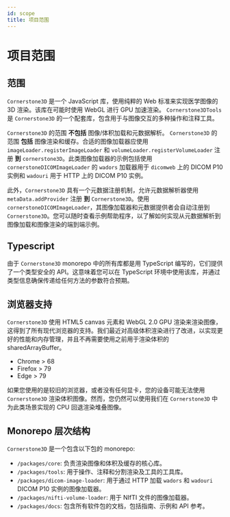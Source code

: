 ```yaml
---
id: scope
title: 项目范围
---
```


# 项目范围

## 范围

`Cornerstone3D` 是一个 JavaScript 库，使用纯粹的 Web 标准来实现医学图像的 3D 渲染。该库在可能时使用 WebGL 进行 GPU 加速渲染。 `Cornerstone3DTools` 是 `Cornerstone3D` 的一个配套库，包含用于与图像交互的多种操作和注释工具。

`Cornerstone3D` 的范围 **不包括** 图像/体积加载和元数据解析。 `Cornerstone3D` 的范围 **包括** 图像渲染和缓存。合适的图像加载器应使用 `imageLoader.registerImageLoader` 和 `volumeLoader.registerVolumeLoader` 注册 **到** `cornerstone3D`。此类图像加载器的示例包括使用 `cornerstoneDICOMImageLoader` 的 `wadors` 加载器用于 `dicomweb` 上的 DICOM P10 实例和 `wadouri` 用于 HTTP 上的 DICOM P10 实例。

此外，`Cornerstone3D` 具有一个元数据注册机制，允许元数据解析器使用 `metaData.addProvider` 注册 **到** `Cornerstone3D`。使用 `cornerstoneDICOMImageLoader`，其图像加载器和元数据提供者会自动注册到 `Cornerstone3D`。您可以随时查看示例帮助程序，以了解如何实现从元数据解析到图像加载和图像渲染的端到端示例。

## Typescript

由于 `Cornerstone3D` monorepo 中的所有库都是用 TypeScript 编写的，它们提供了一个类型安全的 API。这意味着您可以在 TypeScript 环境中使用该库，并通过类型信息确保传递给任何方法的参数符合预期。

## 浏览器支持

`Cornerstone3D` 使用 HTML5 canvas 元素和 WebGL 2.0 GPU 渲染来渲染图像，这得到了所有现代浏览器的支持。我们最近对高级体积渲染进行了改进，以实现更好的性能和内存管理，并且不再需要使用之前用于渲染体积的 sharedArrayBuffer。

- Chrome > 68
- Firefox > 79
- Edge > 79

如果您使用的是较旧的浏览器，或者没有任何显卡，您的设备可能无法使用 `Cornerstone3D` 渲染体积图像。然而，您仍然可以使用我们在 `Cornerstone3D` 中为此类场景实现的 CPU 回退渲染堆叠图像。

## Monorepo 层次结构

`Cornerstone3D` 是一个包含以下包的 monorepo:

- `/packages/core`: 负责渲染图像和体积及缓存的核心库。
- `/packages/tools`: 用于操作、注释和分割渲染及工具的工具库。
- `/packages/dicom-image-loader`: 用于通过 HTTP 加载 `wadors` 和 `wadouri` DICOM P10 实例的图像加载器。
- `/packages/nifti-volume-loader`: 用于 NIfTI 文件的图像加载器。
- `/packages/docs`: 包含所有软件包的文档，包括指南、示例和 API 参考。